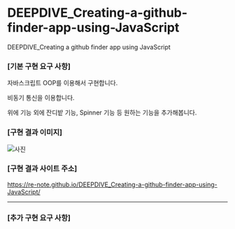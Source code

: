 # DEEPDIVE_Creating-a-github-finder-app-using-JavaScript
DEEPDIVE_Creating a github finder app using JavaScript

### [기본 구현 요구 사항]

자바스크립트 OOP를 이용해서 구현합니다.

비동기 통신을 이용합니다.

위에 기능 외에 잔디밭 기능, Spinner 기능 등 원하는 기능을 추가해봅니다.

### [구현 결과 이미지]
![사진](https://github.com/user-attachments/assets/6c60695e-ca40-44c7-9468-6fbb4e93246e)

### [구현 결과 사이트 주소]

https://re-note.github.io/DEEPDIVE_Creating-a-github-finder-app-using-JavaScript/

---

### [추가 구현 요구 사항]
